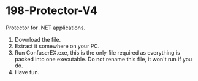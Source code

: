# 198-Protector-V4
Protector for .NET applications.

1. Download the file.
2. Extract it somewhere on your PC.
3. Run ConfuserEX.exe, this is the only file required as everything is packed into one executable. 
   Do not rename this file, it won't run if you do.
4. Have fun.
